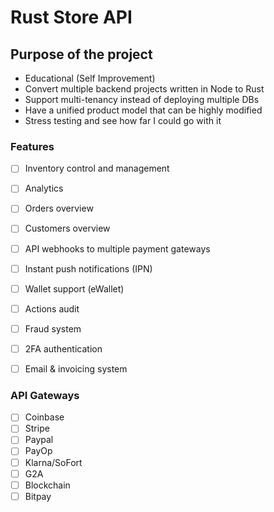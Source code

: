# Rust Store API

## Purpose of the project
- Educational (Self Improvement)
- Convert multiple backend projects written in Node to Rust
- Support multi-tenancy instead of deploying multiple DBs
- Have a unified product model that can be highly modified
- Stress testing and see how far I could go with it


### Features
- [ ] Inventory control and management
- [ ] Analytics
- [ ] Orders overview 
- [ ] Customers overview
- [ ] API webhooks to multiple payment gateways
- [ ] Instant push notifications (IPN)
- [ ] Wallet support (eWallet)
- [ ] Actions audit
- [ ] Fraud system
- [ ] 2FA authentication
- [ ] Email & invoicing system


### API Gateways
- [ ] Coinbase
- [ ] Stripe
- [ ] Paypal
- [ ] PayOp
- [ ] Klarna/SoFort
- [ ] G2A
- [ ] Blockchain
- [ ] Bitpay